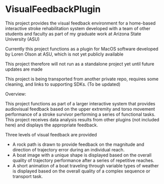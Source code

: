 # VisualFeedbackPlugin

This project provides the visual feedback environment for a home-based interactive stroke rehabilitation system developed with a team of other students and faculty as part of my graduate work at Arizona State University (ASU)

Currently this project functions as a plugin for MacOS software developed by Loren Olson at ASU, which is not yet publicly available

This project therefore will not run as a standalone project yet until future updates are made

This project is being transported from another private repo, requires some cleaning, and links to supporting SDKs. (To be updated)

Overview:

This project functions as part of a larger interactive system that provides audiovisual feedback based on the upper extremity and torso movement performance of a stroke survivor performing a series of functional tasks. This project receives data analysis results from other plugins (not included here) and displays the appropriate feedback.

Three levels of visual feedback are provided

- A rock path is drawn to provide feedback on the magnitude and direction of trajectory error during an individual reach.
- A boat image with a unique shape is displayed based on the overall quality of trajectory performance after a series of repetitive reaches. 
- A short animation of a boat traveling through variable types of weather is displayed based on the overall quality of a complex sequence or transport task. 



